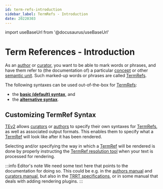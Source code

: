 ```yaml
---
id: term-refs-introduction
sidebar_label: TermRefs - Introduction
date: 20220303
---
```


import useBaseUrl from '@docusaurus/useBaseUrl'

# Term References - Introduction

As an [author](@) or [curator](@), you want to be able to mark words or phrases, and have them refer to (the documentation of) a particular [concept](@) or other [semantic unit](@). Such marked-up words or phrases are called [TermRefs](@).

The following syntaxes can be used out-of-the-box for [TermRefs](@):
- the **[basic (default) syntax](./term-ref-basic-syntax)**, and
- the **[alternative syntax](./term-ref-alt-syntax)**.

## Customizing TermRef Syntax

[TEv2](@) allows [curators](@) or [authors](@) to specify their own syntaxes for [TermRefs](@), as well as associated output formats. This enables them to specify what a [TermRef](@) will look like after it has been rendered.

Selecting and/or specifying the way in which a [TermRef](@) will be rendered is done by properly instructing the [TermRef resolution tool](trrt@) when your text is processed for rendering.

:::info Editor's note
We need some text here that points to the documentation for doing so. This could be e.g. in the [authors manual](/docs/manuals/author) and [curators manual](/docs/manuals/curator), but also in the [TRRT specifications](/docs/spec-tools/trrt), or in some manual that deals with adding rendering plugins.
:::